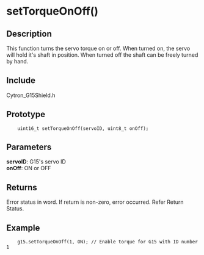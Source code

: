 # setTorqueOnOff() #

## Description ##
This function turns the servo torque on or off. When turned on, the servo will hold it's shaft in position. When turned off the shaft can be freely turned by hand.

## Include ##
Cytron_G15Shield.h

## Prototype ##
		uint16_t setTorqueOnOff(servoID, uint8_t onOff);

## Parameters ##
**servoID**: G15's servo ID<br/>
**onOff**: ON or OFF

## Returns ##
Error status in word. If return is non-zero, error occurred. Refer Return Status.

## Example ##
		g15.setTorqueOnOff(1, ON); // Enable torque for G15 with ID number 1